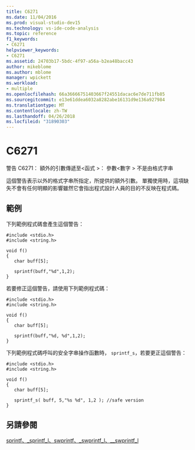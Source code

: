 ```yaml
---
title: C6271
ms.date: 11/04/2016
ms.prod: visual-studio-dev15
ms.technology: vs-ide-code-analysis
ms.topic: reference
f1_keywords:
- C6271
helpviewer_keywords:
- C6271
ms.assetid: 24703b17-5bdc-4f97-a56a-b2ea48bacc43
author: mikeblome
ms.author: mblome
manager: wpickett
ms.workload:
- multiple
ms.openlocfilehash: 66a36666751403667f24551dacac6e7de711fb85
ms.sourcegitcommit: e13e61ddea6032a8282abe16131d9e136a927984
ms.translationtype: MT
ms.contentlocale: zh-TW
ms.lasthandoff: 04/26/2018
ms.locfileid: "31890303"
---
```

# <a name="c6271"></a>C6271
警告 C6271： 額外的引數傳遞至\<函式 >： 參數\<數字 > 不是由格式字串

 這個警告表示以外的格式字串所指定，所提供的額外引數。 單獨使用時，這項缺失不會有任何明顯的影響雖然它會指出程式設計人員的目的不反映在程式碼。

## <a name="example"></a>範例
 下列範例程式碼會產生這個警告：

```
#include <stdio.h>
#include <string.h>

void f()
{
   char buff[5];

   sprintf(buff,"%d",1,2);
}

```

 若要修正這個警告，請使用下列範例程式碼：

```
#include <stdio.h>
#include <string.h>

void f()
{
   char buff[5];

   sprintf(buff,"%d, %d",1,2);
}
```

 下列範例程式碼呼叫的安全字串操作函數時， `sprintf_s`，若要更正這個警告：

```
#include <stdio.h>
#include <string.h>

void f()
{
   char buff[5];

   sprintf_s( buff, 5,"%s %d", 1,2 ); //safe version
}
```

## <a name="see-also"></a>另請參閱
 [sprintf、_sprintf_l、swprintf、_swprintf_l、\__swprintf_l](/cpp/c-runtime-library/reference/sprintf-sprintf-l-swprintf-swprintf-l-swprintf-l)